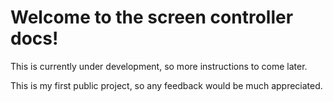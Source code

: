 # Welcome to the screen controller docs!

This is currently under development, so more instructions to come later.

This is my first public project, so any feedback would be much appreciated.
